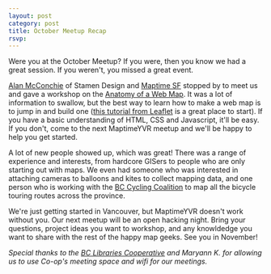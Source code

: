```yaml
---
layout: post
category: post
title: October Meetup Recap
rsvp:
---
```


Were you at the October Meetup? If you were, then you know we had a great session. If you weren't, you missed a great event. 

[Alan McConchie](http://stamen.com/studio/alan) of Stamen Design and [Maptime SF](http://maptime.io) stopped by to meet us and gave a workshop on the [Anatomy of a Web Map](http://maptime.io/anatomy-of-a-web-map/#0). It was a lot of information to swallow, but the best way to learn how to make a web map is to jump in and build one ([this tutorial from Leaflet](http://leafletjs.com/examples/quick-start.html) is a great place to start). If you have a basic understanding of HTML, CSS and Javascript, it'll be easy. If you don't, come to the next MaptimeYVR meetup and we'll be happy to help you get started.

A lot of new people showed up, which was great! There was a range of experience and interests, from hardcore GISers to people who are only starting out with maps. We even had someone who was interested in attaching cameras to balloons and kites to collect mapping data, and one person who is working with the [BC Cycling Coalition](http://www.bccc.bc.ca) to map all the bicycle touring routes across the province. 

We're just getting started in Vancouver, but MaptimeYVR doesn't work without you. Our next meetup will be an open hacking night. Bring your questions, project ideas you want to workshop, and any knowldedge you want to share with the rest of the happy map geeks. See you in November!

_Special thanks to the [BC Libraries Cooperative](https://bc.libraries.coop) and Maryann K. for allowing us to use Co-op's meeting space and wifi for our meetings._